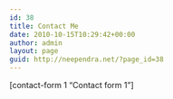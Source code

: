 ```yaml
---
id: 38
title: Contact Me
date: 2010-10-15T10:29:42+00:00
author: admin
layout: page
guid: http://neependra.net/?page_id=38
---
```

[contact-form 1 &#8220;Contact form 1&#8221;]